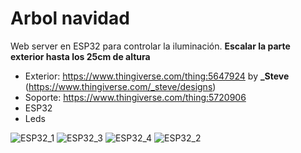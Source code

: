 # Arbol navidad
Web server en ESP32 para controlar la iluminación.
**Escalar la parte exterior hasta los 25cm de altura**
* Exterior: https://www.thingiverse.com/thing:5647924 by **_Steve** (https://www.thingiverse.com/_steve/designs)
* Soporte: https://www.thingiverse.com/thing:5720906
* ESP32
* Leds

![ESP32_1](https://user-images.githubusercontent.com/90789038/208253135-d5ebbfb6-0b58-476e-a49e-e2a15ef5cafb.png)
![ESP32_3](https://user-images.githubusercontent.com/90789038/208253140-58fe9157-d70e-4505-b4ba-f5b4e451bd52.png)
![ESP32_4](https://user-images.githubusercontent.com/90789038/208253141-b45039f1-f61a-4179-b354-532940d7be23.png)
![ESP32_2](https://user-images.githubusercontent.com/90789038/208253142-3a039434-8be3-4c2c-852b-20c25d42fa8a.png)
